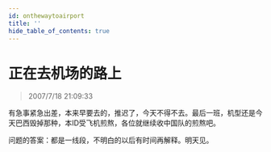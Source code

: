 ```yaml
---
id: onthewaytoairport
title: ''
hide_table_of_contents: true
---
```


# 正在去机场的路上

> 2007/7/18 21:09:33

<div style={{color: '#FF0000', fontWeight: 'bold', fontSize: '20px', textAlign: 'left', lineHeight: '180%'}}>

有急事紧急出差，本来早要去的，推迟了，今天不得不去。最后一班，机型还是今天巴西毁掉那种，本ID受飞机煎熬，各位就继续收中国队的煎熬吧。
 
问题的答案：都是一线段，不明白的以后有时间再解释。明天见。
</div>